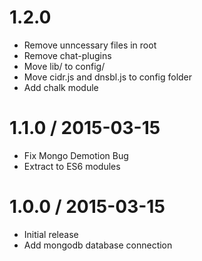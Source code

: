 1.2.0
==================

  * Remove unncessary files in root
  * Remove chat-plugins
  * Move lib/ to config/
  * Move cidr.js and dnsbl.js to config folder
  * Add chalk module

1.1.0 / 2015-03-15
==================

  * Fix Mongo Demotion Bug
  * Extract to ES6 modules

1.0.0 / 2015-03-15
==================

  * Initial release
  * Add mongodb database connection
